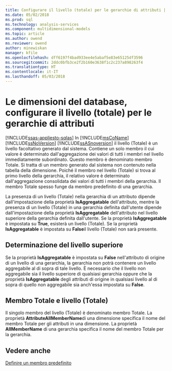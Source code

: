 ```yaml
---
title: Configurare il livello (totale) per le gerarchie di attributi | Documenti Microsoft
ms.date: 05/02/2018
ms.prod: sql
ms.technology: analysis-services
ms.component: multidimensional-models
ms.topic: article
ms.author: owend
ms.reviewer: owend
author: minewiskan
manager: kfile
ms.openlocfilehash: dff6197f4bad933ee4e5abaf5e83e65125df3596
ms.sourcegitcommit: 2ddc0bfb3ce2f2b160e3638f1c2c237a898263f4
ms.translationtype: HT
ms.contentlocale: it-IT
ms.lasthandoff: 05/03/2018
---
```

# <a name="database-dimensions---configure-the-all-level-for-attribute-hierarchies"></a>Le dimensioni del database, configurare il livello (totale) per le gerarchie di attributi
[!INCLUDE[ssas-appliesto-sqlas](../../includes/ssas-appliesto-sqlas.md)]
  In [!INCLUDE[msCoName](../../includes/msconame-md.md)] [!INCLUDE[ssNoVersion](../../includes/ssnoversion-md.md)] [!INCLUDE[ssASnoversion](../../includes/ssasnoversion-md.md)] il livello (Totale) è un livello facoltativo generato dal sistema. Contiene un solo membro il cui valore è determinato dall'aggregazione dei valori di tutti i membri nel livello immediatamente subordinato. Questo membro è denominato membro Totale. Si tratta di un membro generato dal sistema non contenuto nella tabella della dimensione. Poiché il membro nel livello (Totale) si trova al primo livello della gerarchia, il relativo valore è determinato dall'aggregazione consolidata dei valori di tutti i membri della gerarchia. Il membro Totale spesso funge da membro predefinito di una gerarchia.  
  
 La presenza di un livello (Totale) nella gerarchia di un attributo dipende dall'impostazione della proprietà **IsAggregatable** dell'attributo, mentre la presenza di un livello (Totale) in una gerarchia definita dall'utente dipende dall'impostazione della proprietà **IsAggregatable** dell'attributo nel livello superiore della gerarchia definita dall'utente. Se la proprietà **IsAggregatable** è impostata su **True**, esisterà un livello (Totale). Se la proprietà **IsAggregatable** è impostata su **False**il livello (Totale) non sarà presente.  
  
## <a name="establishing-the-topmost-level"></a>Determinazione del livello superiore  
 Se la proprietà **IsAggregatable** è impostata su **False** nell'attributo di origine di un livello di una gerarchia, la gerarchia non potrà contenere un livello aggregabile al di sopra di tale livello. È necessario che il livello non aggregabile sia il livello superiore di qualsiasi gerarchia oppure che la proprietà **IsAggregatable** degli attributi di origine in qualsiasi livello al di sopra di quello non aggregabile sia anch'essa impostata su **False**.  
  
## <a name="all-member-and-all-level"></a>Membro Totale e livello (Totale)  
 Il singolo membro del livello (Totale) è denominato membro Totale. La proprietà **AttributeAllMemberName**di una dimensione specifica il nome del membro Totale per gli attributi in una dimensione. La proprietà **AllMemberName** di una gerarchia specifica il nome del membro Totale per la gerarchia.  
  
## <a name="see-also"></a>Vedere anche  
 [Definire un membro predefinito](../../analysis-services/multidimensional-models/attribute-properties-define-a-default-member.md)  
  
  
